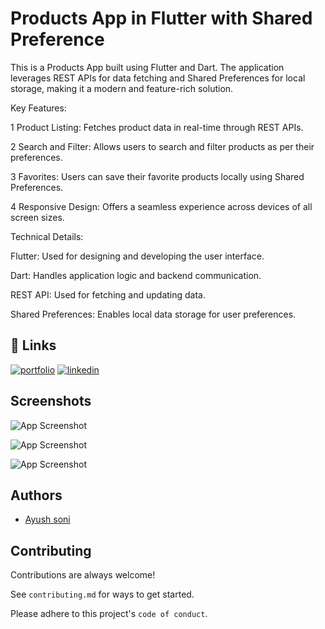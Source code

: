 
# Products App in Flutter with Shared Preference

This is a Products App built using Flutter and Dart. The application leverages REST APIs for data fetching and Shared Preferences for local storage, making it a modern and feature-rich solution.


Key Features:

1 Product Listing: Fetches product data in real-time through REST APIs.

2 Search and Filter: Allows users to search and filter products as per their preferences.

3 Favorites: Users can save their favorite products locally using Shared Preferences.

4 Responsive Design: Offers a seamless experience across devices of all screen sizes.

Technical Details:

Flutter: Used for designing and developing the user interface.

Dart: Handles application logic and backend communication.

REST API: Used for fetching and updating data.

Shared Preferences: Enables local data storage for user preferences.




## 🔗 Links
[![portfolio](https://img.shields.io/badge/my_portfolio-000?style=for-the-badge&logo=ko-fi&logoColor=white)](https://katherineoelsner.com/)
[![linkedin](https://img.shields.io/badge/linkedin-0A66C2?style=for-the-badge&logo=linkedin&logoColor=white)](https://www.linkedin.com/)



## Screenshots

![App Screenshot](https://ibb.co/mBGwQGH)

![App Screenshot](https://ibb.co/hCV8y5x)

![App Screenshot](https://ibb.co/wCDcYbJ)



## Authors

- [Ayush soni](https://www.github.com/octokatherine)


## Contributing

Contributions are always welcome!

See `contributing.md` for ways to get started.

Please adhere to this project's `code of conduct`.

